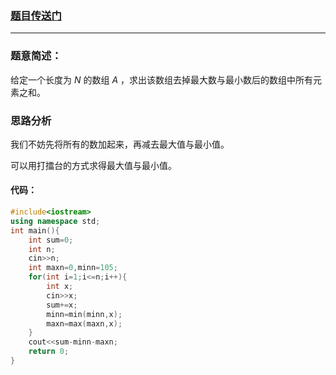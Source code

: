 ### [题目传送门](https://www.luogu.com.cn/problem/AT_joig2022_a)


------------


### 题意简述：
给定一个长度为 $N$ 的数组 $A$ ，求出该数组去掉最大数与最小数后的数组中所有元素之和。

### 思路分析

我们不妨先将所有的数加起来，再减去最大值与最小值。

可以用打擂台的方式求得最大值与最小值。

#### 代码：
```cpp
#include<iostream>
using namespace std;
int main(){
	int sum=0;
	int n;
	cin>>n;
	int maxn=0,minn=105;
	for(int i=1;i<=n;i++){
		int x;
		cin>>x;
		sum+=x;
		minn=min(minn,x);
		maxn=max(maxn,x);
	}
	cout<<sum-minn-maxn;
	return 0;
}
```